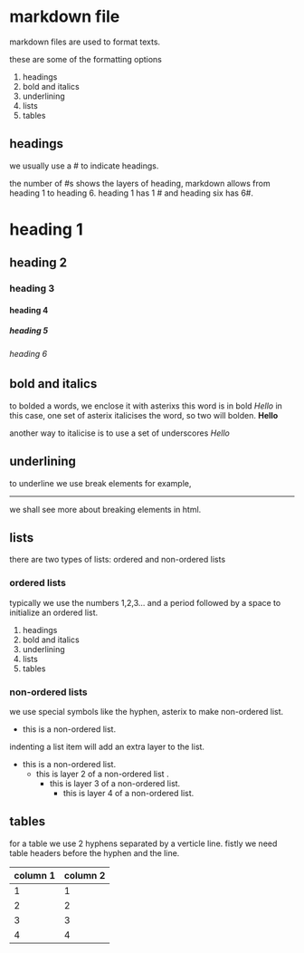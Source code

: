 # markdown file

markdown files are used to format texts.

these are some of the formatting options

1. headings
2. bold and italics
3. underlining
4. lists
5. tables

## headings

we usually use a # to indicate headings.

the number of #s shows the layers of heading, markdown allows from heading 1 to heading 6. heading 1 has 1 # and heading six has 6#.

# heading 1

## heading 2

### heading 3

#### heading 4

##### heading 5

###### heading 6

## bold and italics

to bolded a words, we enclose it with asterixs
this word is in bold _Hello_ in this case, one set of asterix italicises the word, so two will bolden. **Hello**

another way to italicise is to use a set of underscores _Hello_

## underlining

to underline we use break elements for example,<hr> we shall see more about breaking elements in html.

## lists

there are two types of lists: ordered and non-ordered lists

### ordered lists

typically we use the numbers 1,2,3... and a period followed by a space to initialize an ordered list.

1. headings
2. bold and italics
3. underlining
4. lists
5. tables

### non-ordered lists

we use special symbols like the hyphen, asterix to make non-ordered list.

- this is a non-ordered list.

indenting a list item will add an extra layer to the list.

- this is a non-ordered list.
  - this is layer 2 of a non-ordered list .
    - this is layer 3 of a non-ordered list.
      - this is layer 4 of a non-ordered list.

## tables

for a table we use 2 hyphens separated by a verticle line. fistly we need table headers before the hyphen and the line.

| column 1 | column 2 |
| -------- | -------- |
| 1        | 1        |
| 2        | 2        |
| 3        | 3        |
| 4        | 4        |
